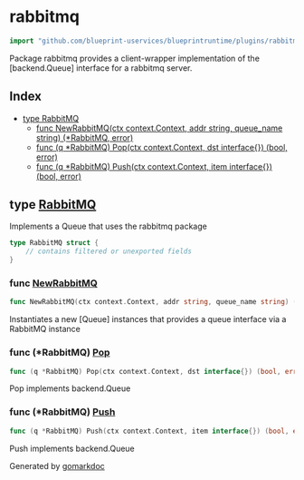 <!-- Code generated by gomarkdoc. DO NOT EDIT -->

# rabbitmq

```go
import "github.com/blueprint-uservices/blueprintruntime/plugins/rabbitmq"
```

Package rabbitmq provides a client\-wrapper implementation of the \[backend.Queue\] interface for a rabbitmq server.

## Index

- [type RabbitMQ](<#RabbitMQ>)
  - [func NewRabbitMQ\(ctx context.Context, addr string, queue\_name string\) \(\*RabbitMQ, error\)](<#NewRabbitMQ>)
  - [func \(q \*RabbitMQ\) Pop\(ctx context.Context, dst interface\{\}\) \(bool, error\)](<#RabbitMQ.Pop>)
  - [func \(q \*RabbitMQ\) Push\(ctx context.Context, item interface\{\}\) \(bool, error\)](<#RabbitMQ.Push>)


<a name="RabbitMQ"></a>
## type [RabbitMQ](<https://gitlab.mpi-sws.org/cld/blueprint2/blueprint/blob/main/runtime/plugins/rabbitmq/queue.go#L13-L19>)

Implements a Queue that uses the rabbitmq package

```go
type RabbitMQ struct {
    // contains filtered or unexported fields
}
```

<a name="NewRabbitMQ"></a>
### func [NewRabbitMQ](<https://gitlab.mpi-sws.org/cld/blueprint2/blueprint/blob/main/runtime/plugins/rabbitmq/queue.go#L22>)

```go
func NewRabbitMQ(ctx context.Context, addr string, queue_name string) (*RabbitMQ, error)
```

Instantiates a new \[Queue\] instances that provides a queue interface via a RabbitMQ instance

<a name="RabbitMQ.Pop"></a>
### func \(\*RabbitMQ\) [Pop](<https://gitlab.mpi-sws.org/cld/blueprint2/blueprint/blob/main/runtime/plugins/rabbitmq/queue.go#L63>)

```go
func (q *RabbitMQ) Pop(ctx context.Context, dst interface{}) (bool, error)
```

Pop implements backend.Queue

<a name="RabbitMQ.Push"></a>
### func \(\*RabbitMQ\) [Push](<https://gitlab.mpi-sws.org/cld/blueprint2/blueprint/blob/main/runtime/plugins/rabbitmq/queue.go#L53>)

```go
func (q *RabbitMQ) Push(ctx context.Context, item interface{}) (bool, error)
```

Push implements backend.Queue

Generated by [gomarkdoc](<https://github.com/princjef/gomarkdoc>)
